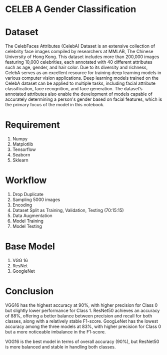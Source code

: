 # CELEB A Gender Classification

# Dataset
The CelebFaces Attributes (CelebA) Dataset is an extensive collection of celebrity face images compiled by researchers at MMLAB, The Chinese University of Hong Kong. This dataset includes more than 200,000 images featuring 10,000 celebrities, each annotated with 40 different attributes such as age, gender, and hair color. Due to its diversity and richness, CelebA serves as an excellent resource for training deep learning models in various computer vision applications.
Deep learning models trained on the CelebA dataset can be applied to multiple tasks, including facial attribute classification, face recognition, and face generation. The dataset’s annotated attributes also enable the development of models capable of accurately determining a person's gender based on facial features, which is the primary focus of the model in this notebook.

# Requirement
1. Numpy
2. Matplotlib
3. Tensorflow
4. Seaborn
5. Sklearn

# Workflow
1. Drop Duplicate
2. Sampling 5000 images
3. Encoding
4. Dataset Split as Training, Validation, Testing (70:15:15)
5. Data Augmentation
6. Model Training
7. Model Testing

# Base Model
1. VGG 16
2. ResNet
3. GoogleNet

# Conclusion
VGG16 has the highest accuracy at 90%, with higher precision for Class 0 but slightly lower performance for Class 1.
ResNet50 achieves an accuracy of 88%, offering a better balance between precision and recall for both classes, along with a relatively stable F1-score.
GoogLeNet has the lowest accuracy among the three models at 83%, with higher precision for Class 0 but a more noticeable imbalance in the F1-score.

VGG16 is the best model in terms of overall accuracy (90%), but ResNet50 is more balanced and stable in handling both classes.
